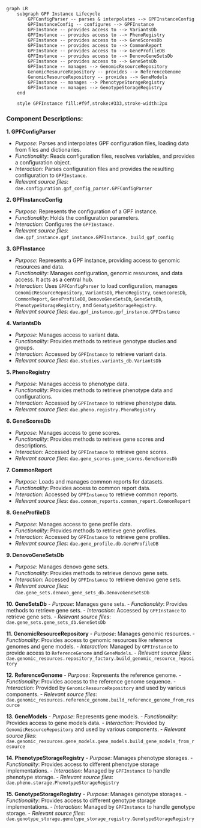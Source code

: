```mermaid
graph LR
    subgraph GPF Instance Lifecycle
        GPFConfigParser -- parses & interpolates --> GPFInstanceConfig
        GPFInstanceConfig -- configures --> GPFInstance
        GPFInstance -- provides access to --> VariantsDb
        GPFInstance -- provides access to --> PhenoRegistry
        GPFInstance -- provides access to --> GeneScoresDb
        GPFInstance -- provides access to --> CommonReport
        GPFInstance -- provides access to --> GeneProfileDB
        GPFInstance -- provides access to --> DenovoGeneSetsDb
        GPFInstance -- provides access to --> GeneSetsDb
        GPFInstance -- manages --> GenomicResourceRepository
        GenomicResourceRepository -- provides --> ReferenceGenome
        GenomicResourceRepository -- provides --> GeneModels
        GPFInstance -- manages --> PhenotypeStorageRegistry
        GPFInstance -- manages --> GenotypeStorageRegistry
    end

    style GPFInstance fill:#f9f,stroke:#333,stroke-width:2px
```

### Component Descriptions:

**1. GPFConfigParser**
   - *Purpose*: Parses and interpolates GPF configuration files, loading data from files and dictionaries.
   - *Functionality*: Reads configuration files, resolves variables, and provides a configuration object.
   - *Interaction*: Parses configuration files and provides the resulting configuration to `GPFInstance`.
   - *Relevant source files*: `dae.configuration.gpf_config_parser.GPFConfigParser`

**2. GPFInstanceConfig**
   - *Purpose*: Represents the configuration of a GPF instance.
   - *Functionality*: Holds the configuration parameters.
   - *Interaction*: Configures the `GPFInstance`.
   - *Relevant source files*: `dae.gpf_instance.gpf_instance.GPFInstance._build_gpf_config`

**3. GPFInstance**
   - *Purpose*: Represents a GPF instance, providing access to genomic resources and data.
   - *Functionality*: Manages configuration, genomic resources, and data access. It acts as a central hub.
   - *Interaction*: Uses `GPFConfigParser` to load configuration, manages `GenomicResourceRepository`, `VariantsDb`, `PhenoRegistry`, `GeneScoresDb`, `CommonReport`, `GeneProfileDB`, `DenovoGeneSetsDb`, `GeneSetsDb`, `PhenotypeStorageRegistry`, and `GenotypeStorageRegistry`.
   - *Relevant source files*: `dae.gpf_instance.gpf_instance.GPFInstance`

**4. VariantsDb**
   - *Purpose*: Manages access to variant data.
   - *Functionality*: Provides methods to retrieve genotype studies and groups.
   - *Interaction*: Accessed by `GPFInstance` to retrieve variant data.
   - *Relevant source files*: `dae.studies.variants_db.VariantsDb`

**5. PhenoRegistry**
   - *Purpose*: Manages access to phenotype data.
   - *Functionality*: Provides methods to retrieve phenotype data and configurations.
   - *Interaction*: Accessed by `GPFInstance` to retrieve phenotype data.
   - *Relevant source files*: `dae.pheno.registry.PhenoRegistry`

**6. GeneScoresDb**
   - *Purpose*: Manages access to gene scores.
   - *Functionality*: Provides methods to retrieve gene scores and descriptions.
   - *Interaction*: Accessed by `GPFInstance` to retrieve gene scores.
   - *Relevant source files*: `dae.gene_scores.gene_scores.GeneScoresDb`

**7. CommonReport**
   - *Purpose*: Loads and manages common reports for datasets.
   - *Functionality*: Provides access to common report data.
   - *Interaction*: Accessed by `GPFInstance` to retrieve common reports.
   - *Relevant source files*: `dae.common_reports.common_report.CommonReport`

**8. GeneProfileDB**
   - *Purpose*: Manages access to gene profile data.
   - *Functionality*: Provides methods to retrieve gene profiles.
   - *Interaction*: Accessed by `GPFInstance` to retrieve gene profiles.
   - *Relevant source files*: `dae.gene_profile.db.GeneProfileDB`

**9. DenovoGeneSetsDb**
   - *Purpose*: Manages denovo gene sets.
   - *Functionality*: Provides methods to retrieve denovo gene sets.
   - *Interaction*: Accessed by `GPFInstance` to retrieve denovo gene sets.
   - *Relevant source files*: `dae.gene_sets.denovo_gene_sets_db.DenovoGeneSetsDb`

**10. GeneSetsDb**
    - *Purpose*: Manages gene sets.
    - *Functionality*: Provides methods to retrieve gene sets.
    - *Interaction*: Accessed by `GPFInstance` to retrieve gene sets.
    - *Relevant source files*: `dae.gene_sets.gene_sets_db.GeneSetsDb`

**11. GenomicResourceRepository**
    - *Purpose*: Manages genomic resources.
    - *Functionality*: Provides access to genomic resources like reference genomes and gene models.
    - *Interaction*: Managed by `GPFInstance` to provide access to `ReferenceGenome` and `GeneModels`.
    - *Relevant source files*: `dae.genomic_resources.repository_factory.build_genomic_resource_repository`

**12. ReferenceGenome**
    - *Purpose*: Represents the reference genome.
    - *Functionality*: Provides access to the reference genome sequence.
    - *Interaction*: Provided by `GenomicResourceRepository` and used by various components.
    - *Relevant source files*: `dae.genomic_resources.reference_genome.build_reference_genome_from_resource`

**13. GeneModels**
    - *Purpose*: Represents gene models.
    - *Functionality*: Provides access to gene models data.
    - *Interaction*: Provided by `GenomicResourceRepository` and used by various components.
    - *Relevant source files*: `dae.genomic_resources.gene_models.gene_models.build_gene_models_from_resource`

**14. PhenotypeStorageRegistry**
    - *Purpose*: Manages phenotype storages.
    - *Functionality*: Provides access to different phenotype storage implementations.
    - *Interaction*: Managed by `GPFInstance` to handle phenotype storage.
    - *Relevant source files*: `dae.pheno.storage.PhenotypeStorageRegistry`

**15. GenotypeStorageRegistry**
    - *Purpose*: Manages genotype storages.
    - *Functionality*: Provides access to different genotype storage implementations.
    - *Interaction*: Managed by `GPFInstance` to handle genotype storage.
    - *Relevant source files*: `dae.genotype_storage.genotype_storage_registry.GenotypeStorageRegistry`
